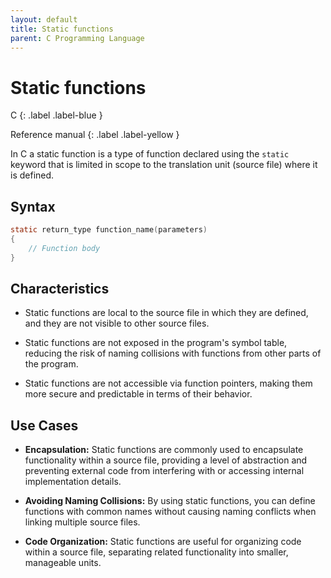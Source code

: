 ```yaml
---
layout: default
title: Static functions
parent: C Programming Language
---
```


# Static functions

C
{: .label .label-blue }

Reference manual
{: .label .label-yellow }

In C a static function is a type of function declared using the `static` keyword that is limited in scope to the translation unit (source file) where it is defined.

## Syntax

```c
static return_type function_name(parameters)
{
    // Function body
}
```

## Characteristics

- Static functions are local to the source file in which they are defined, and they are not visible to other source files.

- Static functions are not exposed in the program's symbol table, reducing the risk of naming collisions with functions from other parts of the program.

- Static functions are not accessible via function pointers, making them more secure and predictable in terms of their behavior.

## Use Cases

- **Encapsulation:** Static functions are commonly used to encapsulate functionality within a source file, providing a level of abstraction and preventing external code from interfering with or accessing internal implementation details.

- **Avoiding Naming Collisions:** By using static functions, you can define functions with common names without causing naming conflicts when linking multiple source files.

- **Code Organization:** Static functions are useful for organizing code within a source file, separating related functionality into smaller, manageable units.
